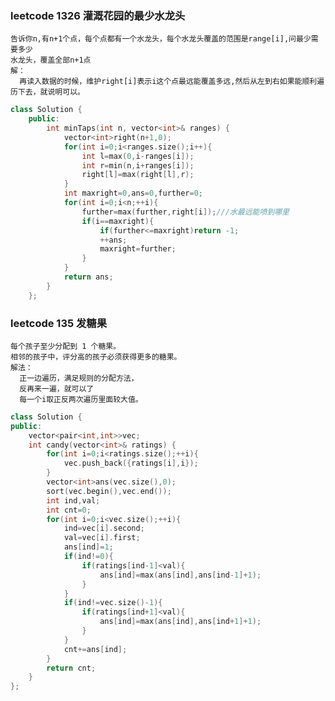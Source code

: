 ### leetcode 1326 灌溉花园的最少水龙头 <br>
    告诉你n,有n+1个点，每个点都有一个水龙头，每个水龙头覆盖的范围是range[i],问最少需要多少
    水龙头，覆盖全部n+1点
    解：
      再读入数据的时候，维护right[i]表示i这个点最远能覆盖多远,然后从左到右如果能顺利遍历下去，就说明可以。
```c++
class Solution {
    public:
        int minTaps(int n, vector<int>& ranges) {
            vector<int>right(n+1,0);
            for(int i=0;i<ranges.size();i++){
                int l=max(0,i-ranges[i]);
                int r=min(n,i+ranges[i]);
                right[l]=max(right[l],r);
            }
            int maxright=0,ans=0,further=0;
            for(int i=0;i<n;++i){
                further=max(further,right[i]);///水最远能喷到哪里
                if(i==maxright){
                    if(further<=maxright)return -1;
                    ++ans;
                    maxright=further;
                }
            }
            return ans;
        }
    };
```


### leetcode 135 发糖果 <br>
    每个孩子至少分配到 1 个糖果。
    相邻的孩子中，评分高的孩子必须获得更多的糖果。
    解法：
      正一边遍历，满足规则的分配方法，
      反再来一遍，就可以了
      每一个i取正反两次遍历里面较大值。
```c++
class Solution {
public:
    vector<pair<int,int>>vec;
    int candy(vector<int>& ratings) {
        for(int i=0;i<ratings.size();++i){
            vec.push_back({ratings[i],i});
        }
        vector<int>ans(vec.size(),0);
        sort(vec.begin(),vec.end());
        int ind,val;
        int cnt=0;
        for(int i=0;i<vec.size();++i){
            ind=vec[i].second;
            val=vec[i].first;
            ans[ind]=1;
            if(ind!=0){
                if(ratings[ind-1]<val){
                    ans[ind]=max(ans[ind],ans[ind-1]+1);
                }
            }
            if(ind!=vec.size()-1){
                if(ratings[ind+1]<val){
                    ans[ind]=max(ans[ind],ans[ind+1]+1);
                }
            }
            cnt+=ans[ind];
        }
        return cnt;
    }
};
```
